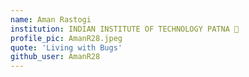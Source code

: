 ```yaml
---
name: Aman Rastogi
institution: INDIAN INSTITUTE OF TECHNOLOGY PATNA 🚩
profile_pic: AmanR28.jpeg
quote: 'Living with Bugs'
github_user: AmanR28
---
```


